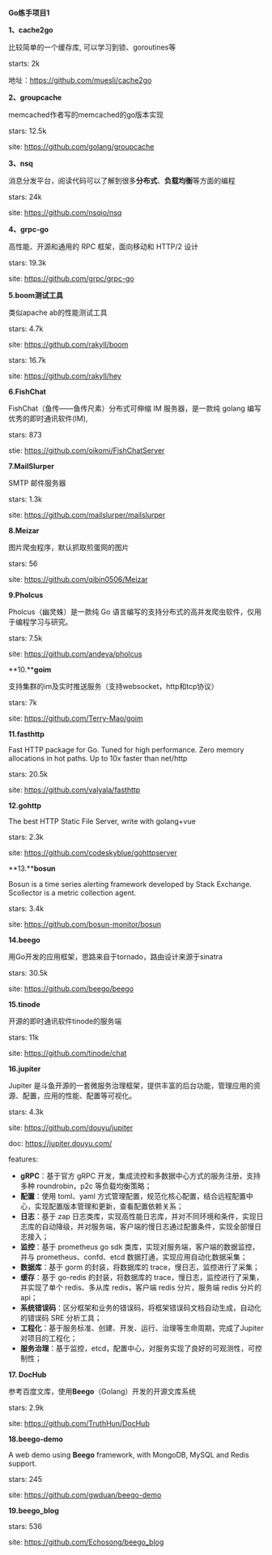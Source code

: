 **Go练手项目1**

**1、cache2go**

比较简单的一个缓存库, 可以学习到锁、goroutines等

starts: 2k

地址：https://github.com/muesli/cache2go

**2、groupcache**

memcached作者写的memcached的go版本实现

stars: 12.5k

site: https://github.com/golang/groupcache

**3、nsq**

消息分发平台，阅读代码可以了解到很多**分布式**、**负载均衡**等方面的编程

stars: 24k

site: https://github.com/nsqio/nsq

**4、grpc-go**

高性能、开源和通用的 RPC 框架，面向移动和 HTTP/2 设计

stars: 19.3k

site: https://github.com/grpc/grpc-go

**5.boom测试工具**

类似apache ab的性能测试工具

stars: 4.7k

site: https://github.com/rakyll/boom

stars: 16.7k

site: https://github.com/rakyll/hey

**6.FishChat**

FishChat（鱼传——鱼传尺素）分布式可伸缩 IM 服务器，是一款纯 golang 编写优秀的即时通讯软件(IM),

stars: 873

stie: https://github.com/oikomi/FishChatServer

**7.MailSlurper**

SMTP 邮件服务器

stars: 1.3k

site: https://github.com/mailslurper/mailslurper

**8.Meizar**

图片爬虫程序，默认抓取煎蛋网的图片

stars: 56

site: https://github.com/qibin0506/Meizar

**9.Pholcus**

Pholcus（幽灵蛛）是一款纯 Go 语言编写的支持分布式的高并发爬虫软件，仅用于编程学习与研究。

stars: 7.5k

site: https://github.com/andeya/pholcus

**10.****goim**

支持集群的im及实时推送服务（支持websocket，http和tcp协议）

stars: 7k

site: https://github.com/Terry-Mao/goim

**11.fasthttp**

Fast HTTP package for Go. Tuned for high performance. Zero memory allocations in hot paths. Up to 10x faster than net/http

stars: 20.5k

site: https://github.com/valyala/fasthttp

**12.gohttp**

The best HTTP Static File Server, write with golang+vue

stars: 2.3k

site: https://github.com/codeskyblue/gohttpserver

**13.****bosun**

Bosun is a time series alerting framework developed by Stack Exchange. Scollector is a metric collection agent.

stars: 3.4k

site: https://github.com/bosun-monitor/bosun

**14.beego**

用Go开发的应用框架，思路来自于tornado，路由设计来源于sinatra

stars: 30.5k

site: https://github.com/beego/beego

**15.tinode**

开源的即时通讯软件tinode的服务端

stars: 11k

site: https://github.com/tinode/chat

**16.jupiter**

Jupiter 是斗鱼开源的一套微服务治理框架，提供丰富的后台功能，管理应用的资源、配置，应用的性能、配置等可视化。

stars: 4.3k

site: https://github.com/douyu/jupiter

doc: https://jupiter.douyu.com/

features:

- **gRPC**：基于官方 gRPC 开发，集成流控和多数据中心方式的服务注册，支持多种 roundrobin，p2c 等负载均衡策略；
- **配置**：使用 toml、yaml 方式管理配置，规范化核心配置，结合远程配置中心，实现配置版本管理和更新，查看配置依赖关系；
- **日志**：基于 zap 日志类库，实现高性能日志库，并对不同环境和条件，实现日志库的自动降级，并对服务端，客户端的慢日志通过配置条件，实现全部慢日志接入；
- **监控**：基于 prometheus go sdk 类库，实现对服务端，客户端的数据监控，并与 prometheus、confd、etcd 数据打通，实现应用自动化数据采集；
- **数据库**：基于 gorm 的封装，将数据库的 trace，慢日志，监控进行了采集；
- **缓存**：基于 go-redis 的封装，将数据库的 trace，慢日志，监控进行了采集，并实现了单个 redis、多从库 redis，客户端 redis 分片，服务端 redis 分片的 api；
- **系统错误码**：区分框架和业务的错误码，将框架错误码文档自动生成，自动化的错误码 SRE 分析工具；
- **工程化**：基于服务标准、创建、开发、运行、治理等生命周期，完成了Jupiter对项目的工程化；
- **服务治理**：基于监控，etcd，配置中心，对服务实现了良好的可观测性，可控制性；

**17. DocHub**

参考百度文库，使用**Beego**（Golang）开发的开源文库系统

stars: 2.9k

site: https://github.com/TruthHun/DocHub

**18.beego-demo**

A web demo using **Beego** framework, with MongoDB, MySQL and Redis support.

stars: 245

site: https://github.com/gwduan/beego-demo

**19.beego_blog**

stars: 536

site: https://github.com/Echosong/beego_blog